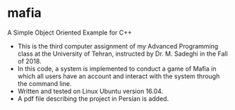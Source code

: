 # mafia
A Simple Object Oriented Example for C++

* This is the third computer assignment of my Advanced Programming class at the University of Tehran, instructed by Dr. M. Sadeghi in the Fall of 2018.
* In this code, a system is implemented to conduct a game of Mafia in which all users have an account and interact with the system through the command line.
* Written and tested on Linux Ubuntu version 16.04.
* A pdf file describing the project in Persian is added.
